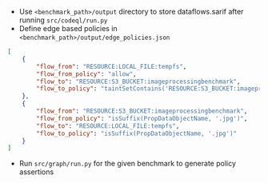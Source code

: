 - Use `<benchmark_path>/output` directory to store dataflows.sarif after running `src/codeql/run.py`
- Define edge based policies in `<benchmark_path>/output/edge_policies.json`
```policies.json
[
    {
        "flow_from": "RESOURCE:LOCAL_FILE:tempfs",
        "flow_from_policy": "allow",
        "flow_to": "RESOURCE:S3_BUCKET:imageprocessingbenchmark",
        "flow_to_policy": "taintSetContains('RESOURCE:S3_BUCKET:imageprocessingbenchmark')"
    },
    {
        "flow_from": "RESOURCE:S3_BUCKET:imageprocessingbenchmark",
        "flow_from_policy": "isSuffix(PropDataObjectName, '.jpg')",
        "flow_to": "RESOURCE:LOCAL_FILE:tempfs",
        "flow_to_policy": "isSuffix(PropDataObjectName, '.jpg')"
    }
]
```
- Run `src/graph/run.py` for the given benchmark to generate policy assertions